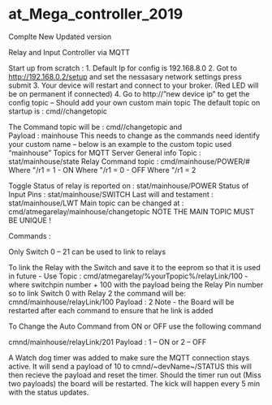 # at_Mega_controller_2019
Complte New Updated version

Relay and Input Controller via MQTT

Start up from scratch : 1. Default Ip for config is 192.168.8.0 2. Got to http://192.168.0.2/setup and set the nessasary network settings press submit 3. Your device will restart and connect to your broker. (Red LED will be on permanent if connected) 4. Go to http://”new device ip” to get the config topic – Should add your own custom main topic The default topic on startup is : cmd//changetopic

The Command topic will be :  cmd//changetopic and 	
Payload 			 :  mainhouse
This needs to change as the commands need identify your custom name – below is an example to the custom topic used “mainhouse” Topics for MQTT Server General info Topic : stat/mainhouse/state Relay Command topic : cmd/mainhouse/POWER/# Where "/r1 = 1  - ON Where "/r1 = 0  - OFF Where "/r1 = 2

Toggle Status of relay is reported on : stat/mainhouse/POWER Status of Input Pins : stat/mainhouse/SWITCH Last will and testament : stat/mainhouse/LWT Main topic can be changed at : cmd/atmegarelay/mainhouse/changetopic
NOTE THE MAIN TOPIC MUST BE UNIQUE !

Commands :

Only Switch 0 – 21 can be used to link to relays

To link the Relay with the Switch and save it to the eeprom so that it is used in future - Use Topic : cmd/atmegarelay/%yourTpopic%/relayLink/100 - where switchpin number + 100 with the payload being the Relay Pin number so to link Switch 0 with Relay 2 the command will be: cmnd/mainhouse/relayLink/100 Payload : 2 Note - the Board will be restarted after each command to ensure that he link is added

To Change the Auto Command from ON or OFF use the following command

cmnd/mainhouse/relayLink/201 Payload : 1 – ON or 2 – OFF

A Watch dog timer was added to make sure the MQTT connection stays active. It will send a payload of 10 to cmnd/~devName~/STATUS this will then recieve the payload and reset the timer. Should the timer run out (Miss two payloads) the board will be restarted.
The kick will happen every 5 min with the status updates. 
